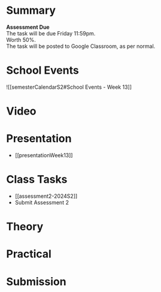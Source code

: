 
# Summary
**Assessment Due**  
The task will be due Friday 11:59pm.  
Worth 50%.  
The task will be posted to Google Classroom, as per normal.

# School Events
![[semesterCalendarS2#School Events - Week 13]] 

# Video

# Presentation
- [[presentationWeek13]]
# Class Tasks
- [[assessment2-2024S2]]
 - Submit Assessment 2

# Theory


# Practical


# Submission
